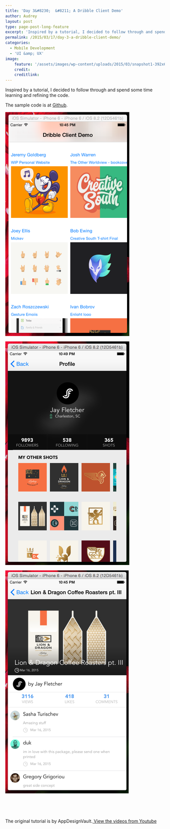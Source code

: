 ```yaml
---
title: 'Day 3&#8230;  &#8211; A Dribble Client Demo'
author: Audrey
layout: post
type: page-post-long-feature
excerpt: 'Inspired by a tutorial, I decided to follow through and spend some time learning and refining the code.'
permalink: /2015/03/17/day-3-a-dribble-client-demo/
categories:
  - Mobile Development
  - 'UI &amp; UX'
image:
    feature: '/assets/images/wp-content/uploads/2015/03/snapshot1-392x675.png'
    credit: 
    creditlink: 
---
```

Inspired by a tutorial, I decided to follow through and spend some time learning and refining the code.

The sample code is at <a title="Dribble Client App" href="https://github.com/vidaaudrey/003-Dribble-Client" target="_blank">Github</a>.

[<img class="alignnone size-full wp-image-695" src="/assets/images/wp-content/uploads/2015/03/snapshot1.png" alt="snapshot1" width="392" height="707" />][1]

[<img class="alignnone size-full wp-image-697" src="/assets/images/wp-content/uploads/2015/03/snapshot3.png" alt="snapshot3" width="392" height="706" />][2]

[<img class="alignnone size-full wp-image-696" src="/assets/images/wp-content/uploads/2015/03/snapshot2.png" alt="snapshot2" width="390" height="704" />][3]

&nbsp;

&nbsp;

The original tutorial is by AppDesignVault.<a href=" https://youtu.be/MtcscjMxxq4?list=PL4ihBheGxq3d-MqLokNQHbH82qMzMdTUZ" target="_blank"> View the videos from Youtube</a>

 [1]: /assets/images/wp-content/uploads/2015/03/snapshot1.png
 [2]: /assets/images/wp-content/uploads/2015/03/snapshot3.png
 [3]: /assets/images/wp-content/uploads/2015/03/snapshot2.png